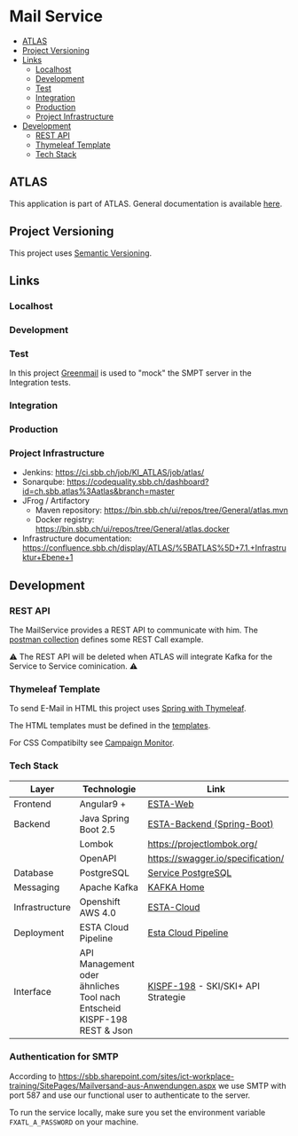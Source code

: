 # Mail Service

<!-- toc -->

- [ATLAS](#atlas)
- [Project Versioning](#project-versioning)
- [Links](#links)
  * [Localhost](#localhost)
  * [Development](#development)
  * [Test](#test)
  * [Integration](#integration)
  * [Production](#production)
  * [Project Infrastructure](#project-infrastructure)
- [Development](#development-1)
  * [REST API](#rest-api)
  * [Thymeleaf Template](#thymeleaf-template)
  * [Tech Stack](#tech-stack)

<!-- tocstop -->

## ATLAS
This application is part of ATLAS. General documentation is available [here](https://code.sbb.ch/projects/KI_ATLAS/repos/atlas-backend/browse/README.md#big-picture).

## Project Versioning
This project uses [Semantic Versioning](https://semver.org/).

## Links

### Localhost


### Development


### Test

In this project [Greenmail](https://greenmail-mail-test.github.io/greenmail/) is used to "mock" the SMPT server
in the Integration tests.

### Integration


### Production


### Project Infrastructure
* Jenkins: https://ci.sbb.ch/job/KI_ATLAS/job/atlas/
* Sonarqube: https://codequality.sbb.ch/dashboard?id=ch.sbb.atlas%3Aatlas&branch=master
* JFrog / Artifactory
    * Maven repository: https://bin.sbb.ch/ui/repos/tree/General/atlas.mvn
    * Docker registry: https://bin.sbb.ch/ui/repos/tree/General/atlas.docker
* Infrastructure documentation: https://confluence.sbb.ch/display/ATLAS/%5BATLAS%5D+7.1.+Infrastruktur+Ebene+1

## Development

### REST API

The MailService provides a REST API to communicate with him. The [postman collection](postman/MailService.postman_collection.json)
defines some REST Call example.

:warning: The REST API will be deleted when ATLAS will integrate Kafka for the Service to Service cominication. :warning:

### Thymeleaf Template

To send E-Mail in HTML this project uses [Spring with Thymeleaf](https://www.thymeleaf.org/doc/articles/springmail.html).

The HTML templates must be defined in the [templates](src/main/resources/templates). 

For CSS Compatibilty see [Campaign Monitor](https://www.campaignmonitor.com/css). 

### Tech Stack
| Layer     |  Technologie    |  Link     |
|-----------|------------|-----------|
|Frontend   | Angular9 + | [ESTA-Web](https://confluence.sbb.ch/display/CLEW/ESTA-Web) |
|Backend    |Java Spring Boot 2.5 | [ESTA-Backend (Spring-Boot)](https://confluence.sbb.ch/pages/viewpage.action?pageId=1306395091) |
|           |Lombok | https://projectlombok.org/ |
|           |OpenAPI | https://swagger.io/specification/ |
|Database	|PostgreSQL| [Service PostgreSQL](https://confluence.sbb.ch/display/PLA/Service+PostgreSQL)|
|Messaging	|Apache Kafka| [KAFKA Home](https://confluence.sbb.ch/display/KAFKA/KAFKA+Home)|
|Infrastructure|	Openshift AWS 4.0| [ESTA-Cloud](https://confluence.sbb.ch/display/CLEW/ESTA-Cloud)|
|Deployment	|ESTA Cloud Pipeline| [Esta Cloud Pipeline](https://confluence.sbb.ch/display/CLEW/Esta+Cloud+Pipeline)|
|Interface|  API Management oder ähnliches Tool nach Entscheid KISPF-198 <br> REST & Json| [KISPF-198](https://flow.sbb.ch/browse/KISPF-198) - SKI/SKI+ API Strategie|

### Authentication for SMTP

According to https://sbb.sharepoint.com/sites/ict-workplace-training/SitePages/Mailversand-aus-Anwendungen.aspx we use SMTP with port 587 and use our functional user to authenticate to the server.

To run the service locally, make sure you set the environment variable `FXATL_A_PASSWORD` on your machine.